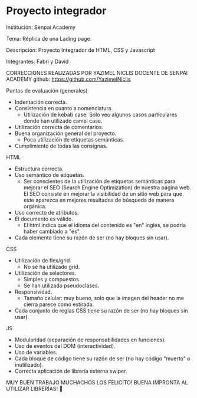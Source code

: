 # Proyecto integrador

Institución: Senpai Academy

Tema: Réplica de una Lading page.

Descripción:
Proyecto Integrador de HTML, CSS y Javascript

Integrantes: Fabri y David

CORRECCIONES REALIZADAS POR YAZIMEL NICLIS DOCENTE DE SENPAI ACADEMY
github: https://github.com/YazimelNiclis

Puntos de evaluación (generales)

- Indentación correcta.
- Consistencia en cuanto a nomenclatura.
  - Utilización de kebab case. Solo veo algunos casos particulares donde han utilizado camel case.
- Utilización correcta de comentarios.
- Buena organización general del proyecto.
  - Poca utilización de etiquetas semánticas.
- Cumplimiento de todas las consignas.

HTML

- Estructura correcta.
- Uso semántico de etiquetas.
  - Ser conscientes de la utilización de etiquetas semánticas para mejorar el SEO (Search Engine Optimization) de nuestra página web. El SEO consiste en mejorar la visibilidad de un sitio web para que este aparezca en mejores resultados de búsqueda de manera orgánica.
- Uso correcto de atributos.
- El documento es válido.
  - El html indica que el idioma del contenido es "en" inglés, se podría haber cambiado a "es".
- Cada elemento tiene su razón de ser (no hay bloques sin usar).

CSS

- Utilización de flex/grid.
  - No se ha utilizado grid.
- Utilización de selectores.
  - Simples y compuestos.
  - Se han utilizado pseudoclases.
- Responsividad.
  - Tamaño celular: muy bueno, solo que la imagen del header no me cierra parece como estirada.
- Cada conjunto de reglas CSS tiene su razón de ser (no hay bloques sin usar).

JS

- Modularidad (separación de responsabilidades en funciones).
- Uso de eventos del DOM (interactividad).
- Uso de variables.
- Cada bloque de código tiene su razón de ser (no hay código "muerto" o inutilizado).
- Correcta aplicación de librería externa swiper.

MUY BUEN TRABAJO MUCHACHOS LOS FELICITO!
BUENA IMPRONTA AL UTILIZAR LIBRERÍAS! 💪
